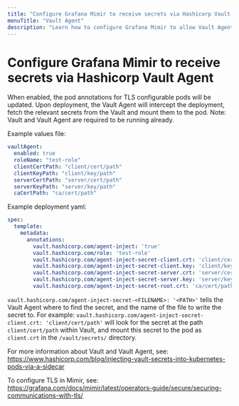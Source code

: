 ```yaml
---
title: "Configure Grafana Mimir to receive secrets via Hashicorp Vault Agent"
menuTitle: "Vault Agent"
description: "Learn how to configure Grafana Mimir to allow Vault Agent to inject secrets into pods"
---
```


# Configure Grafana Mimir to receive secrets via Hashicorp Vault Agent

When enabled, the pod annotations for TLS configurable pods will be updated. Upon deployment, the Vault Agent will intercept the deployment, fetch the relevant secrets from the Vault and mount them to the pod. Note: Vault and Vault Agent are required to be running already.

Example values file:

```yaml
vaultAgent:
  enabled: true
  roleName: "test-role"
  clientCertPath: "client/cert/path"
  clientKeyPath: "client/key/path"
  serverCertPath: "server/cert/path"
  serverKeyPath: "server/key/path"
  caCertPath: "ca/cert/path"
```

Example deployment yaml:
```yaml
spec:
  template:
    metadata:
      annotations:
        vault.hashicorp.com/agent-inject: 'true'
        vault.hashicorp.com/role: 'test-role'
        vault.hashicorp.com/agent-inject-secret-client.crt: 'client/cert/path'
        vault.hashicorp.com/agent-inject-secret-client.key: 'client/key/path'
        vault.hashicorp.com/agent-inject-secret-server.crt: 'server/cert/path'
        vault.hashicorp.com/agent-inject-secret-server.key: 'server/key/path'
        vault.hashicorp.com/agent-inject-secret-root.crt: 'ca/cert/path'
```

`vault.hashicorp.com/agent-inject-secret-<FILENAME>: '<PATH>'` tells the Vault Agent where to find the secret, and the name of the file to write the secret to. For example: `vault.hashicorp.com/agent-inject-secret-client.crt: 'client/cert/path'` will look for the secret at the path `client/cert/path` within Vault, and mount this secret to the pod as `client.crt` in the `/vault/secrets/` directory.

For more information about Vault and Vault Agent, see: https://www.hashicorp.com/blog/injecting-vault-secrets-into-kubernetes-pods-via-a-sidecar

To configure TLS in Mimir, see: https://grafana.com/docs/mimir/latest/operators-guide/secure/securing-communications-with-tls/